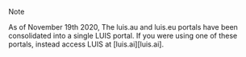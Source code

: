 
> [!NOTE]
> As of November 19th 2020, The luis.au and luis.eu portals have been consolidated into a single LUIS portal. If you were using one of these portals, instead access LUIS at [luis.ai][luis.ai].
